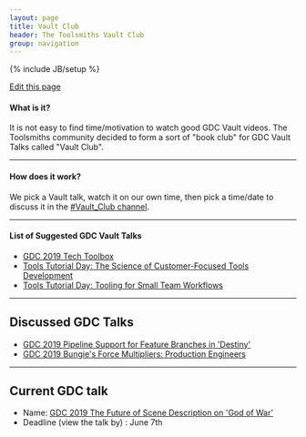 ```yaml
---
layout: page
title: Vault Club
header: The Toolsmiths Vault Club
group: navigation
---
```

{% include JB/setup %}

<div class="right"><a href="https://github.com/TheToolsmiths/TheToolsmiths.github.io/edit/master/{{ page.path }}"><i class="fas fa-pencil-alt tag_box"></i> Edit this page </a></div>

#### What is it?
It is not easy to find time/motivation to watch good GDC Vault videos. The Toolsmiths community decided to form a sort of "book club" for GDC Vault Talks called "Vault Club".

<hr>

#### How does it work?
We pick a Vault talk, watch it on our own time, then pick a time/date to discuss it in the [#Vault_Club channel](https://thetoolsmiths.slack.com).

<hr>

#### List of Suggested GDC Vault Talks
- [GDC 2019 Tech Toolbox](https://schedule.gdconf.com/session/tech-toolbox/865380)
- [Tools Tutorial Day: The Science of Customer-Focused Tools Development](https://www.gdcvault.com)
- [Tools Tutorial Day: Tooling for Small Team Workflows](https://www.gdcvault.com)

<hr>

## Discussed GDC Talks
- [GDC 2019 Pipeline Support for Feature Branches in 'Destiny'](https://www.gdcvault.com/play/1025992/Pipeline-Support-for-Feature-Branches)
- [GDC 2019 Bungie's Force Multipliers: Production Engineers](https://www.gdcvault.com/play/1025970/Bungie-s-Force-Multipliers-Production)

<hr>

## Current GDC talk
- Name: [GDC 2019 The Future of Scene Description on 'God of War'](https://www.gdcvault.com/play/1025969/The-Future-of-Scene-Description)
- Deadline (view the talk by) : June 7th
